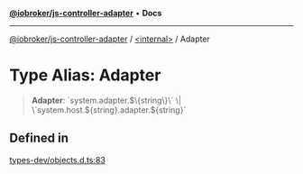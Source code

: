 [**@iobroker/js-controller-adapter**](../../README.md) • **Docs**

***

[@iobroker/js-controller-adapter](../../globals.md) / [\<internal\>](../README.md) / Adapter

# Type Alias: Adapter

> **Adapter**: \`system.adapter.$\{string\}\` \| \`system.host.$\{string\}.adapter.$\{string\}\`

## Defined in

[types-dev/objects.d.ts:83](https://github.com/ioBroker/ioBroker.js-controller/blob/dae94f706cc75e41fc7f1fe6bb283f8c8f9ede06/packages/types-dev/objects.d.ts#L83)
